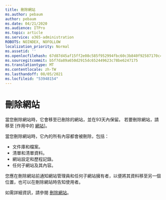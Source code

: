 ```yaml
---
title: 刪除網站
ms.author: pebaum
author: pebaum
ms.date: 04/21/2020
ms.audience: ITPro
ms.topic: article
ms.service: o365-administration
ROBOTS: NOINDEX, NOFOLLOW
localization_priority: Normal
ms.assetid: ''
ms.openlocfilehash: 67d87d45af15ff2e08c585f952994fbc60c3b840f92587170c45ab3c9b53c6e2
ms.sourcegitcommit: b5f7da89a650d2915dc652449623c78be6247175
ms.translationtype: MT
ms.contentlocale: zh-TW
ms.lasthandoff: 08/05/2021
ms.locfileid: "53948154"
---
```

# <a name="delete-a-site"></a>刪除網站

當您刪除網站時，它會移至已刪除的網站，並在93天內保留。 若要刪除網站，請移至 [作用中的 [網站](https://admin.microsoft.com/sharepoint?page=sitemanagement&modern=true)]。 

當您刪除網站時，它內的所有內容都會被刪除，包括：

- 文件庫和檔案。
- 清單和清單資料。
- 網站設定和歷程記錄。
- 任何子網站及其內容。

您應在刪除網站前通知網站管理員和任何子網站擁有者，以便將其資料移至另一個位置，也可以在刪除網站時告知使用者。

如需詳細資訊，請參閱 [刪除網站](https://docs.microsoft.com/sharepoint/delete-site-collection)。
